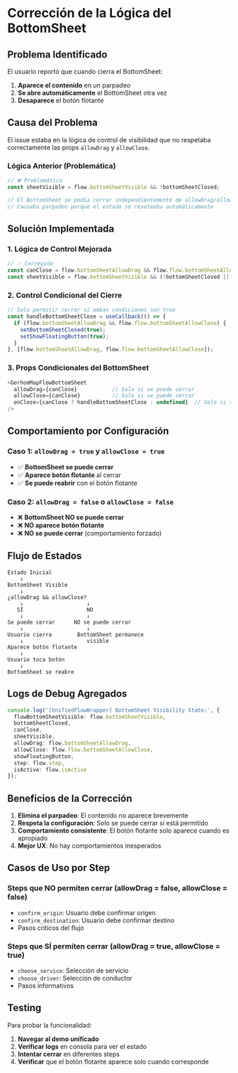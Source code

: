 # Corrección de la Lógica del BottomSheet

## Problema Identificado

El usuario reportó que cuando cierra el BottomSheet:
1. **Aparece el contenido** en un parpadeo
2. **Se abre automáticamente** el BottomSheet otra vez
3. **Desaparece** el botón flotante

## Causa del Problema

El issue estaba en la lógica de control de visibilidad que no respetaba correctamente las props `allowDrag` y `allowClose`.

### Lógica Anterior (Problemática)
```typescript
// ❌ Problemático
const sheetVisible = flow.bottomSheetVisible && !bottomSheetClosed;

// El BottomSheet se podía cerrar independientemente de allowDrag/allowClose
// Causaba parpadeo porque el estado se reseteaba automáticamente
```

## Solución Implementada

### 1. Lógica de Control Mejorada

```typescript
// ✅ Corregido
const canClose = flow.bottomSheetAllowDrag && flow.flow.bottomSheetAllowClose;
const sheetVisible = flow.bottomSheetVisible && (!bottomSheetClosed || !canClose);
```

### 2. Control Condicional del Cierre

```typescript
// Solo permitir cerrar si ambas condiciones son true
const handleBottomSheetClose = useCallback(() => {
  if (flow.bottomSheetAllowDrag && flow.flow.bottomSheetAllowClose) {
    setBottomSheetClosed(true);
    setShowFloatingButton(true);
  }
}, [flow.bottomSheetAllowDrag, flow.flow.bottomSheetAllowClose]);
```

### 3. Props Condicionales del BottomSheet

```typescript
<GorhomMapFlowBottomSheet
  allowDrag={canClose}           // Solo si se puede cerrar
  allowClose={canClose}          // Solo si se puede cerrar
  onClose={canClose ? handleBottomSheetClose : undefined}  // Solo si se puede cerrar
/>
```

## Comportamiento por Configuración

### Caso 1: `allowDrag = true` y `allowClose = true`
- ✅ **BottomSheet se puede cerrar**
- ✅ **Aparece botón flotante** al cerrar
- ✅ **Se puede reabrir** con el botón flotante

### Caso 2: `allowDrag = false` o `allowClose = false`
- ❌ **BottomSheet NO se puede cerrar**
- ❌ **NO aparece botón flotante**
- ❌ **NO se puede cerrar** (comportamiento forzado)

## Flujo de Estados

```
Estado Inicial
    ↓
BottomSheet Visible
    ↓
¿allowDrag && allowClose?
    ↓                    ↓
   SÍ                    NO
    ↓                    ↓
Se puede cerrar      NO se puede cerrar
    ↓                    ↓
Usuario cierra        BottomSheet permanece
    ↓                    visible
Aparece botón flotante
    ↓
Usuario toca botón
    ↓
BottomSheet se reabre
```

## Logs de Debug Agregados

```typescript
console.log('[UnifiedFlowWrapper] BottomSheet Visibility State:', {
  flowBottomSheetVisible: flow.bottomSheetVisible,
  bottomSheetClosed,
  canClose,
  sheetVisible,
  allowDrag: flow.bottomSheetAllowDrag,
  allowClose: flow.flow.bottomSheetAllowClose,
  showFloatingButton,
  step: flow.step,
  isActive: flow.isActive
});
```

## Beneficios de la Corrección

1. **Elimina el parpadeo**: El contenido no aparece brevemente
2. **Respeta la configuración**: Solo se puede cerrar si está permitido
3. **Comportamiento consistente**: El botón flotante solo aparece cuando es apropiado
4. **Mejor UX**: No hay comportamientos inesperados

## Casos de Uso por Step

### Steps que NO permiten cerrar (allowDrag = false, allowClose = false)
- `confirm_origin`: Usuario debe confirmar origen
- `confirm_destination`: Usuario debe confirmar destino
- Pasos críticos del flujo

### Steps que SÍ permiten cerrar (allowDrag = true, allowClose = true)
- `choose_service`: Selección de servicio
- `choose_driver`: Selección de conductor
- Pasos informativos

## Testing

Para probar la funcionalidad:

1. **Navegar al demo unificado**
2. **Verificar logs** en consola para ver el estado
3. **Intentar cerrar** en diferentes steps
4. **Verificar** que el botón flotante aparece solo cuando corresponde

